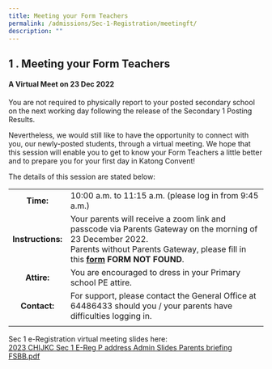 ```yaml
---
title: Meeting your Form Teachers
permalink: /admissions/Sec-1-Registration/meetingft/
description: ""
---
```

## 1 \. Meeting your Form Teachers

#### A Virtual Meet on 23 Dec 2022

You are not required to physically report to your posted secondary school on the next working day following the release of the Secondary 1 Posting Results.

Nevertheless, we would still like to have the opportunity to connect with you, our newly-posted students, through a virtual meeting. We hope that this session will enable you to get to know your Form Teachers a little better and to prepare you for your first day in Katong Convent!

The details of this session are stated below:

|  |  |
|:---:|---|
| **Time:** | 10:00 a.m. to 11:15 a.m. (please log in from 9:45 a.m.) |
| **Instructions:** | Your parents will receive a zoom link and passcode via Parents Gateway on the morning of 23 December 2022.<br>Parents without Parents Gateway, please fill in this [**form**](https://go.gov.sg/welcome-to-kc-2022) **FORM NOT FOUND**. |
| **Attire:** | You are encouraged to dress in your Primary school PE attire. |
| **Contact:** | For support, please contact the General Office at 64486433 should you / your parents have difficulties logging in. |
|  |  |

Sec 1 e-Registration virtual meeting slides here:<br>
[2023 CHIJKC Sec 1 E-Reg P address Admin Slides Parents briefing FSBB.pdf](/files/2023%20CHIJKC%20Sec%201%20E-Reg%20P%20address%20%20Admin%20Slides%20Parents%20briefing%20FSBB.pdf)